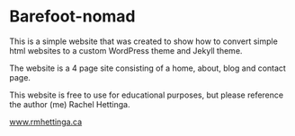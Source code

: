 # Barefoot-nomad
This is a simple website that was created to show how to convert simple html websites to a custom WordPress theme and Jekyll theme. 

The website is a 4 page site consisting of a home, about, blog and contact page.

This website is free to use for educational purposes, but please reference the author (me) Rachel Hettinga.

www.rmhettinga.ca
